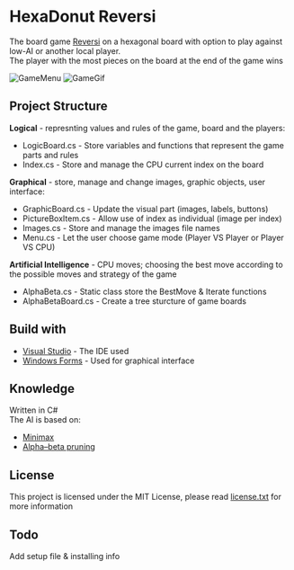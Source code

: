 # HexaDonut Reversi 
The board game [Reversi](https://en.wikipedia.org/wiki/Reversi) on a hexagonal board with option to play against low-AI or another local player.  
The player with the most pieces on the board at the end of the game wins    
  
![GameMenu](https://i.imgur.com/iGyQGhq.jpg) ![GameGif](https://i.imgur.com/r2vFVbp.gif)  
  
## Project Structure  
**Logical** - represnting values and rules of the game, board and the players:  
  * LogicBoard.cs - Store variables and functions that represent the game parts and rules  
  * Index.cs - Store and manage the CPU current index on the board  
  
**Graphical** - store, manage and change images, graphic objects, user interface:
  * GraphicBoard.cs - Update the visual part (images, labels, buttons)  
  * PictureBoxItem.cs -  Allow use of index as individual (image per index)  
  * Images.cs - Store and manage the images file names  
  * Menu.cs -  Let the user choose game mode (Player VS Player or Player VS CPU)  
  
**Artificial Intelligence** - CPU moves; choosing the best move according to the possible moves and strategy of the game  
  * AlphaBeta.cs - Static class store the BestMove & Iterate functions  
  * AlphaBetaBoard.cs - Create a tree sturcture of game boards  

## Build with  
* [Visual Studio](https://en.wikipedia.org/wiki/Microsoft_Visual_Studio) - The IDE used  
* [Windows Forms](https://en.wikipedia.org/wiki/Windows_Forms) - Used for graphical interface
  
## Knowledge 
Written in C#  
The AI is based on:  
* [Minimax](https://en.wikipedia.org/wiki/Minimax)  
* [Alpha–beta pruning](https://en.wikipedia.org/wiki/Alpha%E2%80%93beta_pruning)  
  
## License 
This project is licensed under the MIT License, please read [license.txt](https://github.com/x5queal/HexaDonut-Reversi/blob/master/license.txt) for more information  

## Todo  
Add setup file & installing info  
